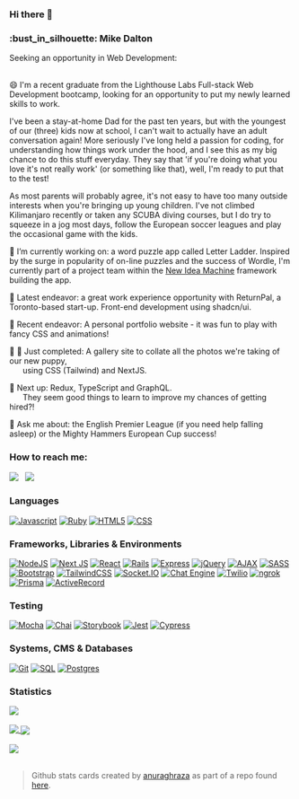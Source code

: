 ### Hi there 👋
<h3>:bust_in_silhouette: Mike Dalton</h3>
Seeking an opportunity in Web Development:
<br/><br/>

<p>😄 I'm a recent graduate from the Lighthouse Labs Full-stack Web Development bootcamp, looking for an opportunity to put my newly learned skills to work.</p>

<p>I've been a stay-at-home Dad for the past ten years, but with the youngest of our (three) kids now at school, I can't wait to actually have an adult conversation again! More seriously I've long held a passion for coding, for understanding how things work under the hood, and I see this as my big chance to do this stuff everyday. They say that 'if you're doing what you love it's not really work' (or something like that), well, I'm ready to put that to the test!</p>

<p>As most parents will probably agree, it's not easy to have too many outside interests when you're bringing up young children. I've not climbed Kilimanjaro recently or taken any SCUBA diving courses, but I do try to squeeze in a jog most days, follow the European soccer leagues and play the occasional game with the kids.</p>

<p>🔭 I’m currently working on: a word puzzle app called Letter Ladder.  Inspired by the surge in popularity of on-line puzzles and the success of Wordle, 
  I'm currently part of a project team within the <a href="https://newideamachine.com/">New Idea Machine</a> framework building the app.</p>
<p>🌱 Latest endeavor: a great work experience opportunity with ReturnPal, a Toronto-based start-up. Front-end development using shadcn/ui.</p>
<p>🤔 Recent endeavor: A personal portfolio website - it was fun to play with fancy CSS and animations!</p>
<p>🌱 👯 Just completed: A gallery site to collate all the photos we're taking of our new puppy,<br />
&nbsp;&nbsp;&nbsp;&nbsp;&nbsp;&nbsp;using CSS (Tailwind) and NextJS.</p>
<p>🤔 Next up: Redux, TypeScript and GraphQL.<br />
&nbsp;&nbsp;&nbsp;&nbsp;&nbsp;&nbsp;They seem good things to learn to improve my chances of getting hired?!</p>
<p>💬 Ask me about: the English Premier League (if you need help falling asleep) or the Mighty Hammers European Cup success!</p>

<h3>How to reach me:</h3> 
<a href="https://www.linkedin.com/in/mike-dalton-4a002224"><img src="https://img.shields.io/badge/-LinkedIn-0A66C2?style=for-the-badge&logo=linkedin&logoColor=white" /></a>
&nbsp;
<a href="mailto: michael.j.dalton@gmail.com"><img src="https://img.shields.io/badge/-Gmail-EA4335?style=for-the-badge&logo=gmail&logoColor=white" /></a>
<br/>

<h3>Languages</h3>

[![Javascript](https://img.shields.io/badge/-JavaScript-F7DF1E?style=for-the-badge&logo=javascript&logoColor=black)](https://www.ecma-international.org/publications-and-standards/standards/ecma-262/)
[![Ruby](https://img.shields.io/badge/-Ruby-CC342D?style=for-the-badge&logo=ruby&logoColor=white)](https://www.ruby-lang.org/en/)
[![HTML5](https://img.shields.io/badge/-HTML5-E34F26?style=for-the-badge&logo=html5&logoColor=white)](https://whatwg.org/)
[![CSS](https://img.shields.io/badge/-CSS-1572B6?style=for-the-badge&logo=css3&logoColor=white)](https://www.w3.org/Style/CSS/Overview.en.html)

<h3>Frameworks, Libraries & Environments</h3>

[![NodeJS](https://img.shields.io/badge/node.js-6DA55F?style=for-the-badge&logo=node.js&logoColor=white)](https://nodejs.org/en)
[![Next JS](https://img.shields.io/badge/Next-black?style=for-the-badge&logo=next.js&logoColor=white)](https://nextjs.org/)
[![React](https://img.shields.io/badge/react-%2320232a.svg?style=for-the-badge&logo=react&logoColor=%2361DAFB)](https://react.dev/)
[![Rails](https://img.shields.io/badge/rails-CC0000?style=for-the-badge&logo=rails&logoColor=white)](https://rubyonrails.org/)
[![Express](https://img.shields.io/badge/Express-black?style=for-the-badge&logo=express&logoColor=white)](https://expressjs.com/)
[![jQuery](https://img.shields.io/badge/jQuery-0769AD?style=for-the-badge&logo=jquery&logoColor=white)](https://jquery.com/)
[![AJAX](https://img.shields.io/badge/ajax-%23316192.svg?style=for-the-badge&logo=ajax&logoColor=white)](https://en.wikipedia.org/wiki/Ajax_(programming))
[![SASS](https://img.shields.io/badge/-SASS-CC6699?style=for-the-badge&logo=sass&logoColor=white)](https://sass-lang.com/)
[![Bootstrap](https://img.shields.io/badge/Bootstrap-7952B3?style=for-the-badge&logo=bootstrap&logoColor=white)](https://getbootstrap.com/)
[![TailwindCSS](https://img.shields.io/badge/Tailwind%20CSS-06B6D4?style=for-the-badge&logo=tailwindcss&logoColor=white)](https://tailwindcss.com/)
[![Socket.IO](https://img.shields.io/badge/-Socket.IO-black?style=for-the-badge&logo=socketdotio&logoColor=#010101)](https://socket.io/)
[![Chat Engine](https://img.shields.io/badge/-Chat%20Engine-A30701?style=for-the-badge&logo=livechat&logoColor=white)](https://chatengine.io/)
[![Twilio](https://img.shields.io/badge/-Twilio-white?style=for-the-badge&logo=twilio&logoColor=#F22F46)](https://www.twilio.com/)
[![ngrok](https://img.shields.io/badge/-ngrok-1F1E37?style=for-the-badge&logo=ngrok&logoColor=white)](https://ngrok.com/)
[![Prisma](https://img.shields.io/badge/-Prisma-3982CE?style=for-the-badge&logo=Prisma&logoColor=white)](https://www.prisma.io/)
[![ActiveRecord](https://img.shields.io/badge/-ActiveRecord-CC0000?style=for-the-badge&logo=ActiveRecord&logoColor=white)](https://guides.rubyonrails.org/active_record_basics.html)

<h3>Testing</h3>

[![Mocha](https://img.shields.io/badge/-Mocha-8D6748?style=for-the-badge&logo=mocha&logoColor=white)](https://mochajs.org/)
[![Chai](https://img.shields.io/badge/-Chai-white?style=for-the-badge&logo=chai&logoColor=A30701)](https://www.chaijs.com/)
[![Storybook](https://img.shields.io/badge/-Storybook-FF4785?style=for-the-badge&logo=storybook&logoColor=white)](https://storybook.js.org/)
[![Jest](https://img.shields.io/badge/-Jest-white?style=for-the-badge&logo=jest&logoColor=C21325)](https://jestjs.io/)
[![Cypress](https://img.shields.io/badge/-Cypress-17202C?style=for-the-badge&logo=cypress&logoColor=white)](https://www.cypress.io/)

<h3>Systems, CMS & Databases</h3>

[![Git](https://img.shields.io/badge/Git-white?style=for-the-badge&logo=git&logoColor=#F05032)](https://git-scm.com/)
[![SQL](https://img.shields.io/badge/SQL-003B57?style=for-the-badge&logo=sql&logoColor=white)](https://en.wikipedia.org/wiki/SQL)
[![Postgres](https://img.shields.io/badge/postgres-%23316192.svg?style=for-the-badge&logo=postgresql&logoColor=white)](https://www.postgresql.org/)

<h3>Statistics</h3>
<!-- dark mode only -->
<a href="https://github.com/anuraghazra/github-readme-stats#gh-dark-mode-only">
  <img align="center" src="https://github-readme-stats-6nzrbsgmc-mikedaltonmtl.vercel.app/api?username=mikedaltonmtl&count_private=true&show_icons=true&rank_icon=github&theme=dark#gh-dark-mode-only" />
</a><br/><br/>
<a href="https://github.com/anuraghazra/github-readme-stats#gh-dark-mode-only">
  <img align="top" src="https://github-readme-stats-6nzrbsgmc-mikedaltonmtl.vercel.app/api/top-langs/?username=mikedaltonmtl&theme=dark#gh-dark-mode-only" />
</a>

<!-- light mode only -->
<a href="https://github.com/anuraghazra/github-readme-stats#gh-light-mode-only">
  <img align="center" src="https://github-readme-stats-6nzrbsgmc-mikedaltonmtl.vercel.app/api?username=mikedaltonmtl&count_private=true&show_icons=true&rank_icon=github&theme=default#gh-light-mode-only" />
</a><br/><br/>
<a href="https://github.com/anuraghazra/github-readme-stats#gh-light-mode-only">
  <img align="top" src="https://github-readme-stats-6nzrbsgmc-mikedaltonmtl.vercel.app/api/top-langs/?username=mikedaltonmtl&theme=default#gh-light-mode-only" />
</a>
<br/><br/>

>Github stats cards created by [anuraghraza](https://github.com/anuraghazra) as part of a repo found [here](https://github.com/anuraghazra/github-readme-stats).
